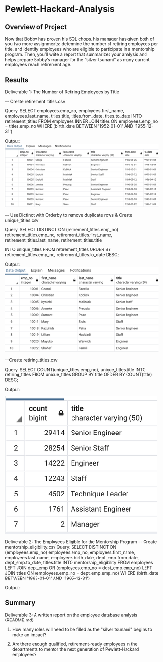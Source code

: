 # Pewlett-Hackard-Analysis

## Overview of Project

Now that Bobby has proven his SQL chops, his manager has given both of you two more assignments: determine the number of retiring employees per title, and identify employees who are eligible to participate in a mentorship program. Then, you’ll write a report that summarizes your analysis and helps prepare Bobby’s manager for the “silver tsunami” as many current employees reach retirement age.

## Results

Deliverable 1: The Number of Retiring Employees by Title

-- Create retirement_titles.csv

Query:
SELECT employees.emp_no, 
	employees.first_name,
	employees.last_name,
	titles.title,
	titles.from_date,
	titles.to_date
INTO retirement_titles
FROM employees
INNER JOIN titles
ON employees.emp_no = titles.emp_no
WHERE (birth_date BETWEEN '1952-01-01' AND '1955-12-31')

Output:
![alt tag](https://github.com/elrvra/Pewlett-Hackard-Analysis/blob/main/Data/retirement_titles.png)

-- Use Dictinct with Orderby to remove duplicate rows & Create unique_titles.csv

Query:
SELECT DISTINCT ON (retirement_titles.emp_no) retirement_titles.emp_no,
retirement_titles.first_name,
retirement_titles.last_name,
retirement_titles.title

INTO unique_titles
FROM retirement_titles
ORDER BY retirement_titles.emp_no, retirement_titles.to_date DESC;

Output:
![alt tag](https://github.com/elrvra/Pewlett-Hackard-Analysis/blob/main/Data/unique_titles.png)

--Create retiring_titles.csv

Query:
SELECT COUNT(unique_titles.emp_no),
unique_titles.title
INTO retiring_titles
FROM unique_titles
GROUP BY title 
ORDER BY COUNT(title) DESC;

Output:

![alt tag](https://github.com/elrvra/Pewlett-Hackard-Analysis/blob/main/Data/retiring_titles.png)

Deliverable 2: The Employees Eligible for the Mentorship Program
-- Create mentorship_eligibility.csv
Query:
SELECT DISTINCT ON (employees.emp_no)
    employees.emp_no,
    employees.first_name,
    employees.last_name,
	employees.birth_date,
	dept_emp.from_date,
	dept_emp.to_date,
	titles.title
INTO mentorship_eligibility
FROM employees
	LEFT JOIN dept_emp
	ON (employees.emp_no = dept_emp.emp_no) 
	LEFT JOIN titles
	ON (employees.emp_no = dept_emp.emp_no)
WHERE (birth_date BETWEEN '1965-01-01' AND '1965-12-31')

Output:


## Summary

Deliverable 3: A written report on the employee database analysis (README.md)

1. How many roles will need to be filled as the "silver tsunami" begins to make an impact?

2. Are there enough qualified, retirement-ready employees in the departments to mentor the next generation of Pewlett-Hackard employees?
